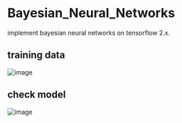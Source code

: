 # Bayesian_Neural_Networks
implement bayesian neural networks on tensorflow 2.x.

## training data
![image](https://github.com/frank0532/Bayesian_Neural_Networks/blob/master/figs/training_data.gif)

## check model
![image](https://github.com/frank0532/Bayesian_Neural_Networks/blob/master/figs/result.gif)
